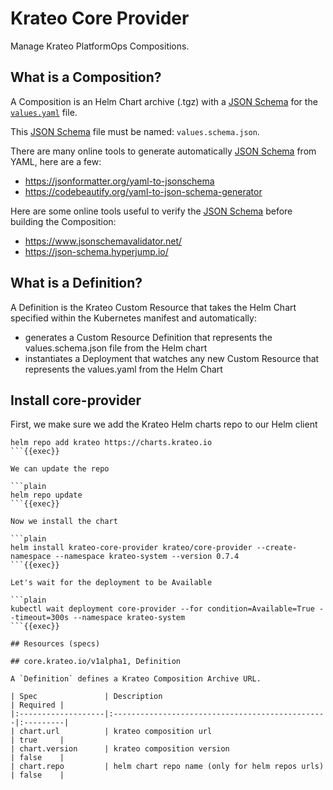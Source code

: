 # Krateo Core Provider

Manage Krateo PlatformOps Compositions.

## What is a Composition?

A Composition is an Helm Chart archive (.tgz) with a [JSON Schema](https://json-schema.org/) for the [`values.yaml`](https://helm.sh/docs/chart_template_guide/values_files/) file.

This [JSON Schema](https://json-schema.org/) file must be named: `values.schema.json`.

There are many online tools to generate automatically [JSON Schema](https://json-schema.org/) from YAML, here are a few:

- https://jsonformatter.org/yaml-to-jsonschema
- https://codebeautify.org/yaml-to-json-schema-generator

Here are some online tools useful to verify the [JSON Schema](https://json-schema.org/) before building the Composition:

- https://www.jsonschemavalidator.net/
- https://json-schema.hyperjump.io/

## What is a Definition?

A Definition is the Krateo Custom Resource that takes the Helm Chart specified within the Kubernetes manifest and automatically:
- generates a Custom Resource Definition that represents the values.schema.json file from the Helm chart
- instantiates a Deployment that watches any new Custom Resource that represents the values.yaml from the Helm Chart

## Install core-provider
First, we make sure we add the Krateo Helm charts repo to our Helm client

```plain
helm repo add krateo https://charts.krateo.io
```{{exec}}

We can update the repo

```plain
helm repo update
```{{exec}}

Now we install the chart

```plain
helm install krateo-core-provider krateo/core-provider --create-namespace --namespace krateo-system --version 0.7.4
```{{exec}}

Let's wait for the deployment to be Available

```plain
kubectl wait deployment core-provider --for condition=Available=True --timeout=300s --namespace krateo-system
```{{exec}}

## Resources (specs)

## core.krateo.io/v1alpha1, Definition

A `Definition` defines a Krateo Composition Archive URL.

| Spec               | Description                                     | Required |
|:-------------------|:------------------------------------------------|:---------|
| chart.url          | krateo composition url                          | true     |
| chart.version      | krateo composition version                      | false    |
| chart.repo         | helm chart repo name (only for helm repos urls) | false    |
